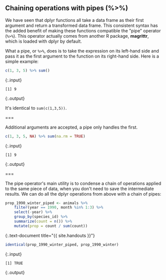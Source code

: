 ---
---

## Chaining operations with pipes (%>%)

<aside class="notes" markdown="block">

We have seen that dplyr functions all take a data frame as their first argument and return a transformed data frame. This consistent syntax has the added benefit of making these functions compatible the "pipe" operator (`%>%`). This operator actually comes from another R package, **magrittr**, which is loaded with dplyr by default.

</aside>

What a pipe, or `%>%`, does is to take the expression on its left-hand side and pass it as the first argument to the function on its right-hand side. Here is a simple example:


~~~r
c(1, 3, 5) %>% sum()
~~~
{:.input}
~~~
[1] 9
~~~
{:.output}

It's identical to `sum(c(1,3,5))`.

===

Additional arguments are accepted, a pipe only handles the first.


~~~r
c(1, 3, 5, NA) %>% sum(na.rm = TRUE)
~~~
{:.input}
~~~
[1] 9
~~~
{:.output}

===

The pipe operator's main utility is to condense a chain of operations applied to the same piece of data, when you don't need to save the intermediate results. We can do all the dplyr operations from above with a chain of pipes:


~~~r
prop_1990_winter_piped <- animals %>%
    filter(year == 1990, month %in% 1:3) %>% 
    select(-year) %>%
    group_by(species_id) %>%
    summarize(count = n()) %>%
    mutate(prop = count / sum(count))
~~~
{:.text-document title="{{ site.handouts }}"}


~~~r
identical(prop_1990_winter_piped, prop_1990_winter)
~~~
{:.input}
~~~
[1] TRUE
~~~
{:.output}
